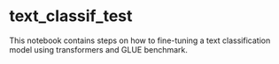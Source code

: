 # text_classif_test
This notebook contains steps on how to fine-tuning a text classification model using transformers and GLUE benchmark.
